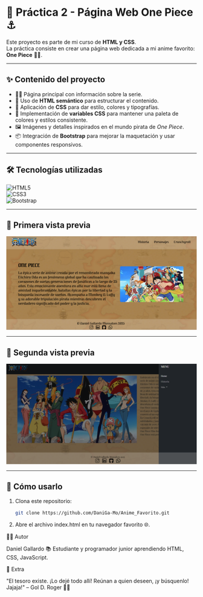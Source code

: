 # 🌊 Práctica 2 - Página Web One Piece ⚓

Este proyecto es parte de mi curso de **HTML y CSS**.  
La práctica consiste en crear una página web dedicada a mi anime favorito: **One Piece** 🏴‍☠️.

---

## ✨ Contenido del proyecto
- 🏴‍☠️ Página principal con información sobre la serie.  
- 📄 Uso de **HTML semántico** para estructurar el contenido.  
- 🎨 Aplicación de **CSS** para dar estilo, colores y tipografías.  
- 🎨 Implementación de **variables CSS** para mantener una paleta de colores y estilos consistente.  
- 🖼️ Imágenes y detalles inspirados en el mundo pirata de *One Piece*.  
- 📦 Integración de **Bootstrap** para mejorar la maquetación y usar componentes responsivos.  

---

## 🛠️ Tecnologías utilizadas
![HTML5](https://img.shields.io/badge/HTML5-E34F26?style=for-the-badge&logo=html5&logoColor=white)  
![CSS3](https://img.shields.io/badge/CSS3-1572B6?style=for-the-badge&logo=css3&logoColor=white)  
![Bootstrap](https://img.shields.io/badge/Bootstrap-7952B3?style=for-the-badge&logo=bootstrap&logoColor=white)

---

## 📸 Primera vista previa
<p align="center">
  <img src="./screenshot.png" alt="Vista previa del proyecto" width="700">
</p>

---
## 📸 Segunda vista previa
<p align="center">
  <img src="./captura_2.png" alt="Vista previa del proyecto" width="700">
</p>

---

## 🚀 Cómo usarlo
1. Clona este repositorio:
   ```bash
   git clone https://github.com/DaniGa-Mo/Anime_Favorito.git
2. Abre el archivo index.html en tu navegador favorito 🌐.

👨‍💻 Autor

Daniel Gallardo
📚 Estudiante y programador junior aprendiendo HTML, CSS, JavaScript.

🎉 Extra


"El tesoro existe. ¡Lo dejé todo allí! Reúnan a quien deseen, ¡y búsquenlo! Jajaja!" – Gol D. Roger 🏴‍☠️

